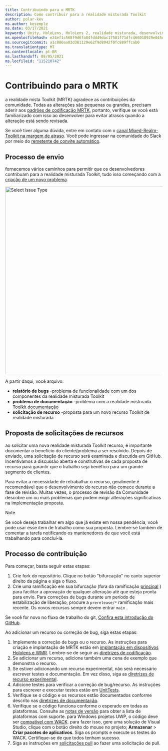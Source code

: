 ```yaml
---
title: Contribuindo para o MRTK
description: Como contribuir para a realidade misturada Toolkit
author: polar-kev
ms.author: kesemple
ms.date: 03/17/2021
keywords: Unity, HoloLens, HoloLens 2, realidade misturada, desenvolvimento, MRTK, relatório de bugs,
ms.openlocfilehash: e24ef1c568f9d6fa84fdd49dac17581f71dfc466018929e045de43d58549c09b
ms.sourcegitcommit: a1c086aa83d381129e62f9d8942f0fc889ffcab0
ms.translationtype: MT
ms.contentlocale: pt-BR
ms.lasthandoff: 08/05/2021
ms.locfileid: "115210742"
---
```

# <a name="contributing-to-mrtk"></a>Contribuindo para o MRTK

a realidade mista Toolkit (MRTK) agradece as contribuições da comunidade. Todas as alterações são pequenas ou grandes, precisam aderir aos [padrões de codificação MRTK](coding-guidelines.md), portanto, verifique se você está familiarizado com isso ao desenvolver para evitar atrasos quando a alteração está sendo revisada.

Se você tiver alguma dúvida, entre em contato com o [canal Mixed-Realm-Toolkit na margem de atraso](https://holodevelopers.slack.com/messages/C2H4HT858).
Você pode ingressar na comunidade do Slack por meio do [remetente de convite automático](https://holodevelopersslack.azurewebsites.net/).

## <a name="submission-process"></a>Processo de envio

fornecemos vários caminhos para permitir que os desenvolvedores contribuam para a realidade misturada Toolkit, tudo isso começando com a [criação de um novo problema](https://github.com/Microsoft/MixedRealityToolkit-Unity/issues/new/choose).

<img src="../features/images/contributing/SelectIssueType.png" width="600" alt="Select Issue Type">

A partir daqui, você arquivo:

- **relatório de bugs** -problema de funcionalidade com um dos componentes da realidade misturada Toolkit
- **problema de documentação** -problema com a realidade misturada Toolkit [documentação](https://microsoft.github.io/MixedRealityToolkit-Unity)
- **solicitação de recurso** -proposta para um novo recurso Toolkit de realidade misturada

## <a name="proposing-feature-requests"></a>Proposta de solicitações de recursos

ao solicitar uma nova realidade misturada Toolkit recurso, é importante documentar o benefício do cliente/problema a ser resolvido. Depois de enviado, uma solicitação de recurso será examinada e discutida em GitHub. Incentivamos a discussão aberta e construtivas de cada proposta de recurso para garantir que o trabalho seja benéfico para um grande segmento de clientes.

Para evitar a necessidade de retrabalhar o recurso, geralmente é recomendável que o desenvolvimento do recurso não comece durante a fase de revisão. Muitas vezes, o processo de revisão da Comunidade descobre um ou mais problemas que podem exigir alterações significativas na implementação proposta.

> [!NOTE]
> Se você deseja trabalhar em algo que já existe em nossa pendência, você pode usar esse item de trabalho como sua proposta. Lembre-se também de comentar a tarefa notificando os mantenedores de que você está trabalhando para concluí-la.

## <a name="contribution-process"></a>Processo de contribuição

Para começar, basta seguir estas etapas:

1. Crie fork do repositório. Clique no botão "bifurcação" no canto superior direito da página e siga o fluxo.
1. Crie uma ramificação em sua bifurcação (fora da ramificação [principal](https://github.com/microsoft/mixedrealitytoolkit-unity/tree/main) ) para facilitar a aprovação de qualquer alteração até que esteja pronta para envio. Para correções de bugs durante um período de estabilização de liberação, procure a `prerelease/*` ramificação mais recente. Os novos recursos sempre devem entrar `main` .

Se você for novo no fluxo de trabalho do git, [Confira esta introdução do GitHub](https://guides.github.com/activities/hello-world/).

Ao adicionar um recurso ou correção de bug, siga estas etapas:

1. Implemente a correção de bugs ou o recurso. As instruções para criação e implantação de MRTK estão em [implantação em dispositivos Hololens e WMR](../supported-devices/wmr-mrtk.md). Lembre-se de seguir as [diretrizes de codificação](../contributing/coding-guidelines.md).
1. Se adicionar um recurso, adicione também uma cena de exemplo que demonstra o recurso.
1. Se estiver adicionando um recurso experimental, não será necessário escrever testes e documentação. Em vez disso, siga as [diretrizes de recurso experimental](../contributing/experimental-features.md).
1. Adicione testes para verificar a correção de bug/recurso. As instruções para escrever e executar testes estão em [UnitTests](../contributing/unit-tests.md).
1. Verifique se o código e os recursos estão documentados conforme descrito nas [diretrizes de documentação](../contributing/documentation-guide.md).
1. Verifique se o código funciona conforme o esperado em todas as plataformas. Consulte as [notas de versão](../release-notes/mrtk-26-release-notes.md) para obter a lista de plataformas com suporte. para Windows projetos UWP, o código deve ser [compatível com WACK](https://developer.microsoft.com/windows/develop/app-certification-kit). para fazer isso, gere uma solução de Visual Studio, clique com o botão direito do mouse no projeto; **Armazenar**  >  **Criar pacotes de aplicativos**. Siga os prompts e execute os testes do WACK. Certifique-se de que todos tenham sucesso.
1. Siga as instruções em [solicitações pull](../contributing/pull-requests.md) ao fazer uma solicitação de pull.
